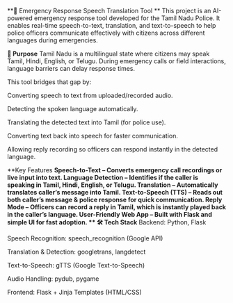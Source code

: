 **🚨 Emergency Response Speech Translation Tool **
This project is an AI-powered emergency response tool developed for the Tamil Nadu Police.
It enables real-time speech-to-text, translation, and text-to-speech to help police officers communicate effectively with citizens across different languages during emergencies.

**🎯 Purpose**
Tamil Nadu is a multilingual state where citizens may speak Tamil, Hindi, English, or Telugu. During emergency calls or field interactions, language barriers can delay response times.

This tool bridges that gap by:

Converting speech to text from uploaded/recorded audio.

Detecting the spoken language automatically.

Translating the detected text into Tamil (for police use).

Converting text back into speech for faster communication.

Allowing reply recording so officers can respond instantly in the detected language.

**Key Features
**Speech-to-Text – Converts emergency call recordings or live input into text.
Language Detection – Identifies if the caller is speaking in Tamil, Hindi, English, or Telugu.
Translation – Automatically translates caller’s message into Tamil.
Text-to-Speech (TTS) – Reads out both caller’s message & police response for quick communication.
Reply Mode – Officers can record a reply in Tamil, which is instantly played back in the caller’s language.
User-Friendly Web App – Built with Flask and simple UI for fast adoption.
**
🛠️ Tech Stack**
Backend: Python, Flask

Speech Recognition: speech_recognition (Google API)

Translation & Detection: googletrans, langdetect

Text-to-Speech: gTTS (Google Text-to-Speech)

Audio Handling: pydub, pygame

Frontend: Flask + Jinja Templates (HTML/CSS)

